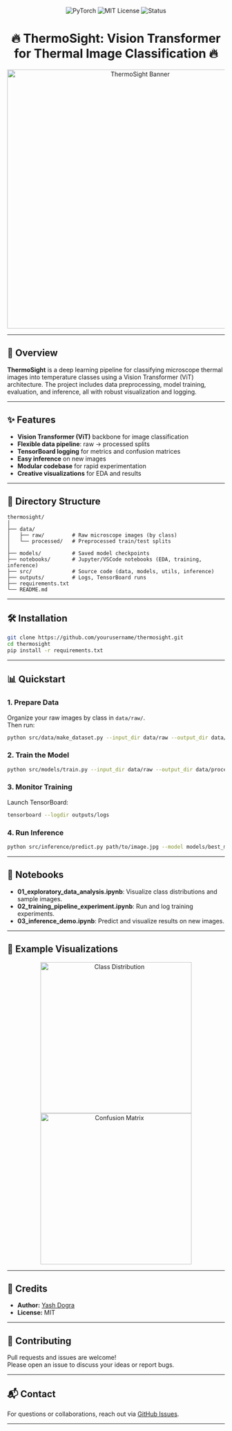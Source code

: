 <p align="center">
  <img src="https://img.shields.io/badge/PyTorch-2.0+-ee4c2c?logo=pytorch&logoColor=white" alt="PyTorch">
  <img src="https://img.shields.io/badge/License-MIT-green.svg" alt="MIT License">
  <img src="https://img.shields.io/badge/Status-Active-brightgreen" alt="Status">
</p>

<h1 align="center">🔥 ThermoSight: Vision Transformer for Thermal Image Classification 🔥</h1>

<p align="center">
  <img src="https://user-images.githubusercontent.com/placeholder/thermosight-banner.png" alt="ThermoSight Banner" width="600"/>
</p>

---

## 🚀 Overview

**ThermoSight** is a deep learning pipeline for classifying microscope thermal images into temperature classes using a Vision Transformer (ViT) architecture. The project includes data preprocessing, model training, evaluation, and inference, all with robust visualization and logging.

---

## ✨ Features

- **Vision Transformer (ViT)** backbone for image classification
- **Flexible data pipeline**: raw → processed splits
- **TensorBoard logging** for metrics and confusion matrices
- **Easy inference** on new images
- **Modular codebase** for rapid experimentation
- **Creative visualizations** for EDA and results

---

## 📂 Directory Structure

```
thermosight/
│
├── data/
│   ├── raw/         # Raw microscope images (by class)
│   └── processed/   # Preprocessed train/test splits
│
├── models/          # Saved model checkpoints
├── notebooks/       # Jupyter/VSCode notebooks (EDA, training, inference)
├── src/             # Source code (data, models, utils, inference)
├── outputs/         # Logs, TensorBoard runs
├── requirements.txt
└── README.md
```

---

## 🛠️ Installation

```bash
git clone https://github.com/yourusername/thermosight.git
cd thermosight
pip install -r requirements.txt
```

---

## 📊 Quickstart

### 1. Prepare Data

Organize your raw images by class in `data/raw/`.  
Then run:

```bash
python src/data/make_dataset.py --input_dir data/raw --output_dir data/processed
```

### 2. Train the Model

```bash
python src/models/train.py --input_dir data/raw --output_dir data/processed
```

### 3. Monitor Training

Launch TensorBoard:

```bash
tensorboard --logdir outputs/logs
```

### 4. Run Inference

```bash
python src/inference/predict.py path/to/image.jpg --model models/best_model.pth
```

---

## 📒 Notebooks

- **01_exploratory_data_analysis.ipynb**: Visualize class distributions and sample images.
- **02_training_pipeline_experiment.ipynb**: Run and log training experiments.
- **03_inference_demo.ipynb**: Predict and visualize results on new images.

---

## 🎨 Example Visualizations

<p align="center">
  <img src="https://user-images.githubusercontent.com/placeholder/class-distribution.png" width="350" alt="Class Distribution"/>
  <img src="https://user-images.githubusercontent.com/placeholder/confusion-matrix.png" width="350" alt="Confusion Matrix"/>
</p>

---

## 🤝 Credits

- **Author:** [Yash Dogra](https://github.com/yashdogra)
- **License:** MIT

---

## 🌟 Contributing

Pull requests and issues are welcome!  
Please open an issue to discuss your ideas or report bugs.

---

## 📬 Contact

For questions or collaborations, reach out via [GitHub Issues](https://github.com/yourusername/thermosight/issues).

---
